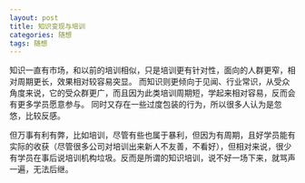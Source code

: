 ```yaml
---
layout: post
title: 知识变现与培训
categories: 随想
tags: 随想
---
```



知识一直有市场，和以前的培训相似，只是培训更有针对性，面向的人群更窄，相对周期更长，效果相对较容易突显。
而知识则更倾向于见闻、行业常识，从受众角度来说，它的受众群更广，而且因为此类培训周期短，学起来相对容易，反而会有更多学员愿意参与。
同时又存在一些过度包装的行为，所以很多人认为是忽悠，比较反感。

但万事有利有弊，比如培训，尽管有些也属于暴利，但因为有周期，且好学员能有实际的收获（尽管很多公司对培训出来新人不友善，不看好），但相对来说，很少有学员在事后说培训机构垃圾。反而是所谓的知识培训，说不好一场下来，就骂声一遍，无法后继。